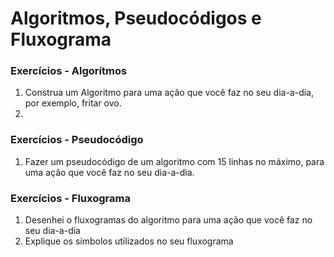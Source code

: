 # Algoritmos, Pseudocódigos e Fluxograma



### Exercícios - Algorítmos

1. Construa um Algoritmo para uma ação que você faz no seu dia-a-dia, por exemplo, fritar ovo.
2. 
### Exercícios - Pseudocódigo 

1. Fazer um pseudocódigo de um algoritmo com 15 linhas no máximo, para uma ação que você faz no seu dia-a-dia.

### Exercícios - Fluxograma

1. Desenhei o fluxogramas do algoritmo para uma ação que você faz no seu dia-a-dia
2. Explique os símbolos utilizados no seu fluxograma 

